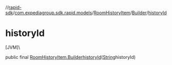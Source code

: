//[rapid-sdk](../../../../index.md)/[com.expediagroup.sdk.rapid.models](../../index.md)/[RoomHistoryItem](../index.md)/[Builder](index.md)/[historyId](history-id.md)

# historyId

[JVM]\

public final [RoomHistoryItem.Builder](index.md)[historyId](history-id.md)([String](https://docs.oracle.com/javase/8/docs/api/java/lang/String.html)historyId)
